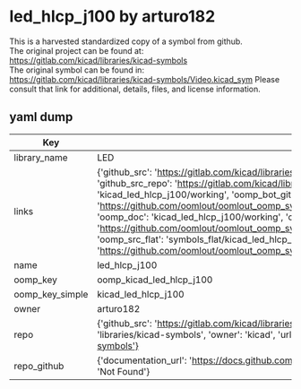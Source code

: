 # led_hlcp_j100 by arturo182  
This is a harvested standardized copy of a symbol from github.  
The original project can be found at:  
https://gitlab.com/kicad/libraries/kicad-symbols  
The original symbol can be found in:
https://gitlab.com/kicad/libraries/kicad-symbols/Video.kicad_sym
Please consult that link for additional, details, files, and license information.  
## yaml dump  
| Key | Value |  
| --- | --- |  
| library_name | LED |  
| links | {'github_src': 'https://gitlab.com/kicad/libraries/kicad-symbols/Video.kicad_sym', 'github_src_repo': 'https://gitlab.com/kicad/libraries/kicad-symbols', 'oomp_bot': 'kicad_led_hlcp_j100/working', 'oomp_bot_github': 'https://github.com/oomlout/oomlout_oomp_symbol_bot/tree/main/kicad_led_hlcp_j100/working', 'oomp_doc': 'kicad_led_hlcp_j100/working', 'oomp_doc_github': 'https://github.com/oomlout/oomlout_oomp_symbol_doc/tree/main/kicad_led_hlcp_j100/working', 'oomp_src_flat': 'symbols_flat/kicad_led_hlcp_j100/working', 'oomp_src_flat_github': 'https://github.com/oomlout/oomlout_oomp_symbol_src/tree/main/kicad_led_hlcp_j100/working'} |  
| name | led_hlcp_j100 |  
| oomp_key | oomp_kicad_led_hlcp_j100 |  
| oomp_key_simple | kicad_led_hlcp_j100 |  
| owner | arturo182 |  
| repo | {'github_src': 'https://gitlab.com/kicad/libraries/kicad-symbols/Video.kicad_sym', 'name': 'libraries/kicad-symbols', 'owner': 'kicad', 'url': 'https://gitlab.com/kicad/libraries/kicad-symbols'} |  
| repo_github | {'documentation_url': 'https://docs.github.com/rest/repos/repos#get-a-repository', 'message': 'Not Found'} |  

